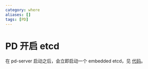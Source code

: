 ```yaml
---
category: where
aliases: []
tags: [PD]
---
```

# PD 开启 etcd

在 pd-server 启动之后，会立即启动一个 embedded etcd，见 [代码](https://github.com/tikv/pd/blob/f82f2d82c2d6dfbf303c893ec25c5aa68ce72572/server/server.go#L475)。


